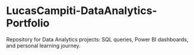 # LucasCampiti-DataAnalytics-Portfolio
Repository for Data Analytics projects: SQL queries, Power BI dashboards, and personal learning journey.
